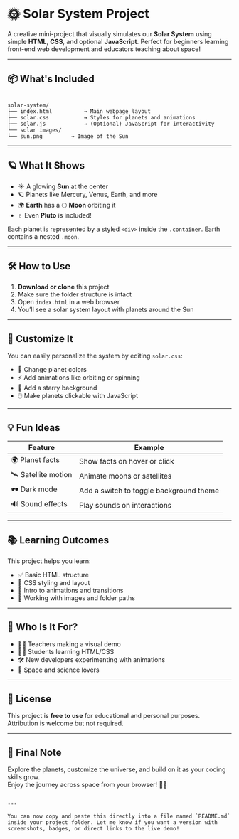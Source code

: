 
# 🌞 Solar System Project

A creative mini-project that visually simulates our **Solar System** using simple **HTML**, **CSS**, and optional **JavaScript**. Perfect for beginners learning front-end web development and educators teaching about space!

---

## 📦 What's Included

```

solar-system/
├── index.html          → Main webpage layout
├── solar.css           → Styles for planets and animations
├── solar.js            → (Optional) JavaScript for interactivity
└── solar images/
└── sun.png         → Image of the Sun

```

---

## 🪐 What It Shows

- ☀️ A glowing **Sun** at the center  
- 🪐 Planets like Mercury, Venus, Earth, and more  
- 🌍 **Earth** has a 🌕 **Moon** orbiting it  
- ♇ Even **Pluto** is included!  

Each planet is represented by a styled `<div>` inside the `.container`. Earth contains a nested `.moon`.

---

## 🛠 How to Use

1. **Download or clone** this project
2. Make sure the folder structure is intact
3. Open `index.html` in a web browser
4. You’ll see a solar system layout with planets around the Sun

---

## 🎨 Customize It

You can easily personalize the system by editing `solar.css`:

- 🌈 Change planet colors  
- ⚡ Add animations like orbiting or spinning  
- 🌌 Add a starry background  
- 🖱️ Make planets clickable with JavaScript  

---

## 💡 Fun Ideas

| Feature              | Example                                      |
|---------------------|----------------------------------------------|
| 🌍 Planet facts      | Show facts on hover or click                |
| 🛰️ Satellite motion  | Animate moons or satellites                  |
| 🕶️ Dark mode         | Add a switch to toggle background theme     |
| 🔊 Sound effects     | Play sounds on interactions                 |

---

## 📚 Learning Outcomes

This project helps you learn:

- ✅ Basic HTML structure  
- 🎨 CSS styling and layout  
- 🔄 Intro to animations and transitions  
- 📁 Working with images and folder paths

---

## 🎯 Who Is It For?

- 👩‍🏫 Teachers making a visual demo  
- 🧑‍🎓 Students learning HTML/CSS  
- 🛠️ New developers experimenting with animations  
- 🌌 Space and science lovers

---

## 📜 License

This project is **free to use** for educational and personal purposes. Attribution is welcome but not required.

---

## 🌠 Final Note

Explore the planets, customize the universe, and build on it as your coding skills grow.  
Enjoy the journey across space from your browser! 🚀✨
```

---

You can now copy and paste this directly into a file named `README.md` inside your project folder. Let me know if you want a version with screenshots, badges, or direct links to the live demo!
